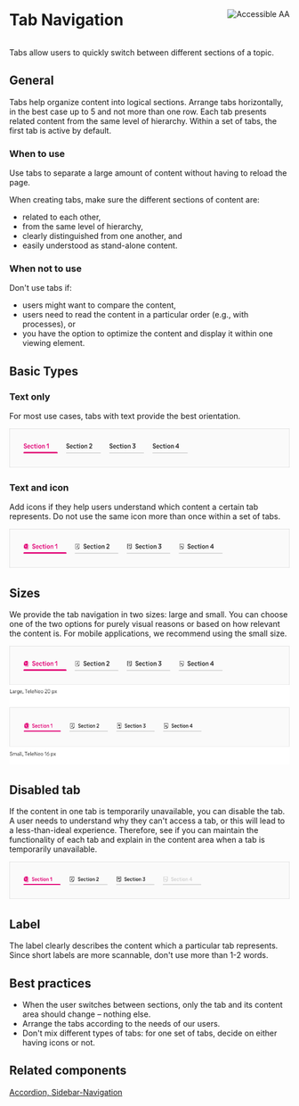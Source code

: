 <div style="display: inline-flex; align-items: center; justify-content: space-between; width: 100%;">
    <h1>Tab Navigation</h1>
    <img src="assets/tag-aa.svg" alt="Accessible AA" />
</div>

Tabs allow users to quickly switch between different sections of a topic.

## General

Tabs help organize content into logical sections. Arrange tabs horizontally, in the best case up to 5 and not more than one row. Each tab presents related content from the same level of hierarchy. Within a set of tabs, the first tab is active by default.

### When to use

Use tabs to separate a large amount of content without having to reload the page.

When creating tabs, make sure the different sections of content are:

- related to each other,
- from the same level of hierarchy,
- clearly distinguished from one another, and
- easily understood as stand-alone content.

### When not to use

Don't use tabs if:

- users might want to compare the content,
- users need to read the content in a particular order (e.g., with processes), or
- you have the option to optimize the content and display it within one viewing element.

## Basic Types

### Text only

For most use cases, tabs with text provide the best orientation.

![Image Name](./img/tab_navigation_textonly.png)

### Text and icon

Add icons if they help users understand which content a certain tab represents. Do not use the same icon more than once within a set of tabs.

![Image Name](./img/tab_navigation_icon-text.png)

## Sizes

We provide the tab navigation in two sizes: large and small. You can choose one of the two options for purely visual reasons or based on how relevant the content is. For mobile applications, we recommend using the small size.

![Image Name](./img/tab_navigation_sizes.png)

## Disabled tab

If the content in one tab is temporarily unavailable, you can disable the tab.
A user needs to understand why they can't access a tab, or this will lead to a less-than-ideal experience. Therefore, see if you can maintain the functionality of each tab and explain in the content area when a tab is temporarily unavailable.

![Image Name](./img/tab_navigation_disabled.png)

## Label

The label clearly describes the content which a particular tab represents. Since short labels are more scannable, don't use more than 1-2 words.

## Best practices

- When the user switches between sections, only the tab and its content area should change – nothing else.
- Arrange the tabs according to the needs of our users.
- Don't mix different types of tabs: for one set of tabs, decide on either having icons or not.

## Related components

<a href="?path=/usage/components-accordion--standard">Accordion, </a>
<a href="?path=/usage/components-sidebar-navigation--standard">Sidebar-Navigation</a>
